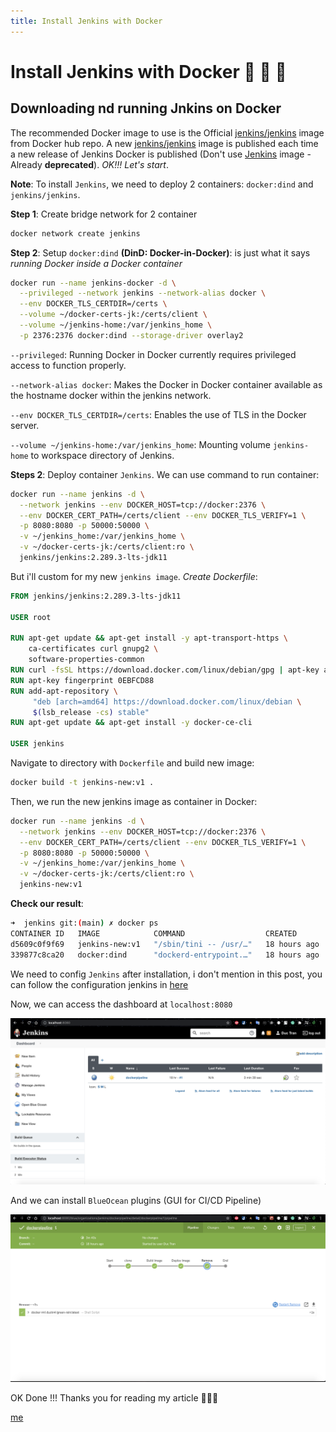 ```yaml
---
title: Install Jenkins with Docker
---
```


# **Install Jenkins with Docker 🐳 🐳 🐳**

## **Downloading nd running Jnkins on Docker**

  The recommended Docker image to use is the Official [jenkins/jenkins](https://hub.docker.com/r/jenkins/jenkins/)
image from Docker hub repo. A new [jenkins/jenkins](https://hub.docker.com/r/jenkins/jenkins/)
image is published each time a new release of Jenkins Docker is published (Don't
use [Jenkins](https://hub.docker.com/_/jenkins) image - Already **deprecated**).
*OK!!! Let's start*.

  **Note**: To install `Jenkins`, we need to deploy 2 containers: `docker:dind`
and `jenkins/jenkins`.

  **Step 1**: Create bridge network for 2 container

```bash
docker network create jenkins
```

  **Step 2**: Setup `docker:dind` **(DinD: Docker-in-Docker)**: is just what it
says *running Docker inside a Docker container*

```bash
docker run --name jenkins-docker -d \
  --privileged --network jenkins --network-alias docker \
  --env DOCKER_TLS_CERTDIR=/certs \
  --volume ~/docker-certs-jk:/certs/client \
  --volume ~/jenkins-home:/var/jenkins_home \
  -p 2376:2376 docker:dind --storage-driver overlay2
```

  `--privileged`: Running Docker in Docker currently requires privileged access
to function properly.

  `--network-alias docker`: Makes the Docker in Docker container available as
the hostname docker within the jenkins network.

  `--env DOCKER_TLS_CERTDIR=/certs`: Enables the use of TLS in the Docker server.

  `--volume ~/jenkins-home:/var/jenkins_home`: Mounting volume `jenkins-home` to
workspace directory of Jenkins.

  **Steps 2**: Deploy container `Jenkins`. We can use command to run container:

```bash
docker run --name jenkins -d \
  --network jenkins --env DOCKER_HOST=tcp://docker:2376 \
  --env DOCKER_CERT_PATH=/certs/client --env DOCKER_TLS_VERIFY=1 \
  -p 8080:8080 -p 50000:50000 \
  -v ~/jenkins_home:/var/jenkins_home \
  -v ~/docker-certs-jk:/certs/client:ro \
  jenkins/jenkins:2.289.3-lts-jdk11
```

  But i'll custom for my new `jenkins image`. *Create Dockerfile*:

```Dockerfile
FROM jenkins/jenkins:2.289.3-lts-jdk11

USER root

RUN apt-get update && apt-get install -y apt-transport-https \
    ca-certificates curl gnupg2 \
    software-properties-common
RUN curl -fsSL https://download.docker.com/linux/debian/gpg | apt-key add -
RUN apt-key fingerprint 0EBFCD88
RUN add-apt-repository \
     "deb [arch=amd64] https://download.docker.com/linux/debian \
     $(lsb_release -cs) stable"
RUN apt-get update && apt-get install -y docker-ce-cli

USER jenkins
```

  Navigate to directory with `Dockerfile` and build new image:

```bash
docker build -t jenkins-new:v1 .
```

  Then, we run the new jenkins image as container in Docker:

```bash
docker run --name jenkins -d \
  --network jenkins --env DOCKER_HOST=tcp://docker:2376 \
  --env DOCKER_CERT_PATH=/certs/client --env DOCKER_TLS_VERIFY=1 \
  -p 8080:8080 -p 50000:50000 \
  -v ~/jenkins_home:/var/jenkins_home \
  -v ~/docker-certs-jk:/certs/client:ro \
  jenkins-new:v1
```

  **Check our result**:

```bash
➜  jenkins git:(main) ✗ docker ps
CONTAINER ID   IMAGE            COMMAND                  CREATED        STATUS         PORTS                                                                                      NAMES
d5609c0f9f69   jenkins-new:v1   "/sbin/tini -- /usr/…"   18 hours ago   Up 9 seconds   0.0.0.0:8080->8080/tcp, :::8080->8080/tcp, 0.0.0.0:50000->50000/tcp, :::50000->50000/tcp   jenkins
339877c8ca20   docker:dind      "dockerd-entrypoint.…"   18 hours ago   Up 5 seconds   2375/tcp, 0.0.0.0:2376->2376/tcp, :::2376->2376/tcp                                        jenkins-docker
```

  We need to config `Jenkins` after installation, i don't mention in this post,
you can follow the configuration jenkins in [here](https://www.jenkins.io/doc/book/installing/linux/)

  Now, we can access the dashboard at `localhost:8080`

  <p align="center">
    <img src="./img/jenkins_dashboard.png">
  </p>

  And we can install `BlueOcean` plugins (GUI for CI/CD Pipeline)

  <p align="center">
    <img src="./img/blueocean.png">
  </p>

  OK Done !!! Thanks you for reading my article 🥰🥰🥰

[me](https://ductn.info/about)
